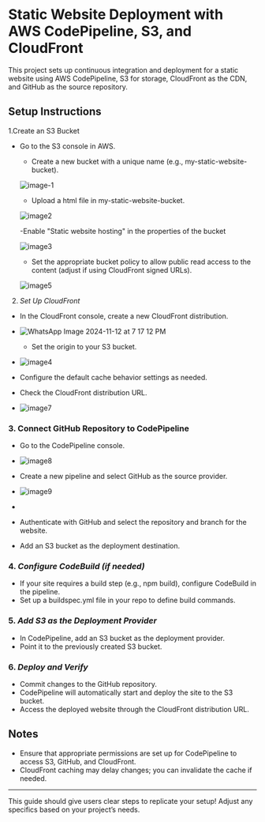 # Static Website Deployment with AWS CodePipeline, S3, and CloudFront

This project sets up continuous integration and deployment for a static website using AWS CodePipeline, S3 for storage, CloudFront as the CDN, and GitHub as the source repository.



## Setup Instructions
 1.Create an S3 Bucket
- Go to the S3 console in AWS.
    - Create a new bucket with a unique name (e.g., my-static-website-bucket).

     ![image-1](https://github.com/user-attachments/assets/3ba707fa-f566-43a1-b97d-5c6a7e71577d)

    - Upload a html file in my-static-website-bucket.
  
     ![image2](https://github.com/user-attachments/assets/653ae35f-b709-4fbc-a59d-08033f4426ad)

     -Enable "Static website hosting" in the properties of the bucket
  
     ![image3](https://github.com/user-attachments/assets/9cf069ce-d9dd-47e2-940f-c7f82fe6f95f)

     - Set the appropriate bucket policy to allow public read access to the content (adjust if using CloudFront signed URLs).

     ![image5](https://github.com/user-attachments/assets/8f0966e3-210b-4c95-a89f-5be53be2e131)
 

 2. *Set Up CloudFront*
  - In the CloudFront console, create a new CloudFront distribution.
     
   - ![WhatsApp Image 2024-11-12 at 7 17 12 PM](https://github.com/user-attachments/assets/bb1eb1cf-ee1e-4588-8911-67a2c4bc2b3d)


     - Set the origin to your S3 bucket.
       
   - ![image4](https://github.com/user-attachments/assets/992daa3a-4fd0-43de-92ae-320a86a49e5f)

       
   - Configure the default cache behavior settings as needed.
     
   - Check the CloudFront distribution URL.
     
   - ![image7](https://github.com/user-attachments/assets/f92a21d0-3ca8-42f0-a5ee-abcad62365d1)


### 3. Connect GitHub Repository to CodePipeline
   - Go to the CodePipeline console.
   
   - ![image8](https://github.com/user-attachments/assets/30c799ab-d38b-4a03-9df7-f7d8011ded37)

   - Create a new pipeline and select GitHub as the source provider.
   
   - ![image9](https://github.com/user-attachments/assets/981c3a80-f238-4375-9167-eb6352cfb880)

   - 
   - Authenticate with GitHub and select the repository and branch for the website.
   - Add an S3 bucket as the deployment destination.

### 4. *Configure CodeBuild (if needed)*
   - If your site requires a build step (e.g., npm build), configure CodeBuild in the pipeline.
   - Set up a buildspec.yml file in your repo to define build commands.

### 5. *Add S3 as the Deployment Provider*
   - In CodePipeline, add an S3 bucket as the deployment provider.
   - Point it to the previously created S3 bucket.

### 6. *Deploy and Verify*
   - Commit changes to the GitHub repository.
   - CodePipeline will automatically start and deploy the site to the S3 bucket.
   - Access the deployed website through the CloudFront distribution URL.

## Notes
- Ensure that appropriate permissions are set up for CodePipeline to access S3, GitHub, and CloudFront.
- CloudFront caching may delay changes; you can invalidate the cache if needed.

---

This guide should give users clear steps to replicate your setup! Adjust any specifics based on your project’s needs.
